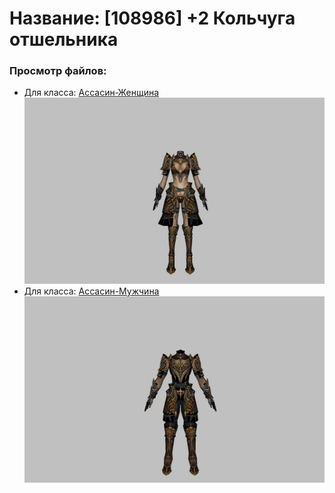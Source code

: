 # Название: [108986] +2 Кольчуга отшельника

### Просмотр файлов:
- Для класса: [Ассасин-Женщина](Ассасин-Женщина)
![p070033.png](Ассасин-Женщина/p070033.png)
- Для класса: [Ассасин-Мужчина](Ассасин-Мужчина)
![p060033.png](Ассасин-Мужчина/p060033.png)
